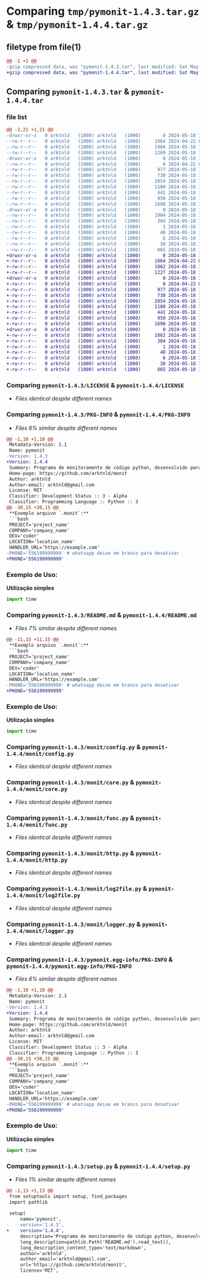 # Comparing `tmp/pymonit-1.4.3.tar.gz` & `tmp/pymonit-1.4.4.tar.gz`

## filetype from file(1)

```diff
@@ -1 +1 @@
-gzip compressed data, was "pymonit-1.4.3.tar", last modified: Sat May 18 19:03:30 2024, max compression
+gzip compressed data, was "pymonit-1.4.4.tar", last modified: Sat May 18 19:05:14 2024, max compression
```

## Comparing `pymonit-1.4.3.tar` & `pymonit-1.4.4.tar`

### file list

```diff
@@ -1,21 +1,21 @@
-drwxr-xr-x   0 arktnld   (1000) arktnld   (1000)        0 2024-05-18 19:03:30.561219 pymonit-1.4.3/
--rw-r--r--   0 arktnld   (1000) arktnld   (1000)     1064 2024-04-22 01:06:10.000000 pymonit-1.4.3/LICENSE
--rw-r--r--   0 arktnld   (1000) arktnld   (1000)     1904 2024-05-18 19:03:30.561219 pymonit-1.4.3/PKG-INFO
--rw-r--r--   0 arktnld   (1000) arktnld   (1000)     1269 2024-05-18 19:01:26.000000 pymonit-1.4.3/README.md
-drwxr-xr-x   0 arktnld   (1000) arktnld   (1000)        0 2024-05-18 19:03:30.561219 pymonit-1.4.3/monit/
--rw-r--r--   0 arktnld   (1000) arktnld   (1000)        0 2024-04-22 01:06:10.000000 pymonit-1.4.3/monit/__init__.py
--rw-r--r--   0 arktnld   (1000) arktnld   (1000)      977 2024-05-18 17:24:00.000000 pymonit-1.4.3/monit/config.py
--rw-r--r--   0 arktnld   (1000) arktnld   (1000)      730 2024-05-18 18:44:31.000000 pymonit-1.4.3/monit/core.py
--rw-r--r--   0 arktnld   (1000) arktnld   (1000)     2054 2024-05-18 18:45:14.000000 pymonit-1.4.3/monit/func.py
--rw-r--r--   0 arktnld   (1000) arktnld   (1000)     1180 2024-05-18 17:24:34.000000 pymonit-1.4.3/monit/http.py
--rw-r--r--   0 arktnld   (1000) arktnld   (1000)      441 2024-05-18 18:04:46.000000 pymonit-1.4.3/monit/init.py
--rw-r--r--   0 arktnld   (1000) arktnld   (1000)      950 2024-05-18 17:25:03.000000 pymonit-1.4.3/monit/log2file.py
--rw-r--r--   0 arktnld   (1000) arktnld   (1000)     1698 2024-05-18 17:25:39.000000 pymonit-1.4.3/monit/logger.py
-drwxr-xr-x   0 arktnld   (1000) arktnld   (1000)        0 2024-05-18 19:03:30.561219 pymonit-1.4.3/pymonit.egg-info/
--rw-r--r--   0 arktnld   (1000) arktnld   (1000)     1904 2024-05-18 19:03:30.000000 pymonit-1.4.3/pymonit.egg-info/PKG-INFO
--rw-r--r--   0 arktnld   (1000) arktnld   (1000)      304 2024-05-18 19:03:30.000000 pymonit-1.4.3/pymonit.egg-info/SOURCES.txt
--rw-r--r--   0 arktnld   (1000) arktnld   (1000)        1 2024-05-18 19:03:30.000000 pymonit-1.4.3/pymonit.egg-info/dependency_links.txt
--rw-r--r--   0 arktnld   (1000) arktnld   (1000)       40 2024-05-18 19:03:30.000000 pymonit-1.4.3/pymonit.egg-info/requires.txt
--rw-r--r--   0 arktnld   (1000) arktnld   (1000)        6 2024-05-18 19:03:30.000000 pymonit-1.4.3/pymonit.egg-info/top_level.txt
--rw-r--r--   0 arktnld   (1000) arktnld   (1000)       38 2024-05-18 19:03:30.561219 pymonit-1.4.3/setup.cfg
--rw-r--r--   0 arktnld   (1000) arktnld   (1000)      865 2024-05-18 19:03:23.000000 pymonit-1.4.3/setup.py
+drwxr-xr-x   0 arktnld   (1000) arktnld   (1000)        0 2024-05-18 19:05:14.732288 pymonit-1.4.4/
+-rw-r--r--   0 arktnld   (1000) arktnld   (1000)     1064 2024-04-22 01:06:10.000000 pymonit-1.4.4/LICENSE
+-rw-r--r--   0 arktnld   (1000) arktnld   (1000)     1862 2024-05-18 19:05:14.732288 pymonit-1.4.4/PKG-INFO
+-rw-r--r--   0 arktnld   (1000) arktnld   (1000)     1227 2024-05-18 19:04:21.000000 pymonit-1.4.4/README.md
+drwxr-xr-x   0 arktnld   (1000) arktnld   (1000)        0 2024-05-18 19:05:14.732288 pymonit-1.4.4/monit/
+-rw-r--r--   0 arktnld   (1000) arktnld   (1000)        0 2024-04-22 01:06:10.000000 pymonit-1.4.4/monit/__init__.py
+-rw-r--r--   0 arktnld   (1000) arktnld   (1000)      977 2024-05-18 17:24:00.000000 pymonit-1.4.4/monit/config.py
+-rw-r--r--   0 arktnld   (1000) arktnld   (1000)      730 2024-05-18 18:44:31.000000 pymonit-1.4.4/monit/core.py
+-rw-r--r--   0 arktnld   (1000) arktnld   (1000)     2054 2024-05-18 18:45:14.000000 pymonit-1.4.4/monit/func.py
+-rw-r--r--   0 arktnld   (1000) arktnld   (1000)     1180 2024-05-18 17:24:34.000000 pymonit-1.4.4/monit/http.py
+-rw-r--r--   0 arktnld   (1000) arktnld   (1000)      441 2024-05-18 18:04:46.000000 pymonit-1.4.4/monit/init.py
+-rw-r--r--   0 arktnld   (1000) arktnld   (1000)      950 2024-05-18 17:25:03.000000 pymonit-1.4.4/monit/log2file.py
+-rw-r--r--   0 arktnld   (1000) arktnld   (1000)     1698 2024-05-18 17:25:39.000000 pymonit-1.4.4/monit/logger.py
+drwxr-xr-x   0 arktnld   (1000) arktnld   (1000)        0 2024-05-18 19:05:14.732288 pymonit-1.4.4/pymonit.egg-info/
+-rw-r--r--   0 arktnld   (1000) arktnld   (1000)     1862 2024-05-18 19:05:14.000000 pymonit-1.4.4/pymonit.egg-info/PKG-INFO
+-rw-r--r--   0 arktnld   (1000) arktnld   (1000)      304 2024-05-18 19:05:14.000000 pymonit-1.4.4/pymonit.egg-info/SOURCES.txt
+-rw-r--r--   0 arktnld   (1000) arktnld   (1000)        1 2024-05-18 19:05:14.000000 pymonit-1.4.4/pymonit.egg-info/dependency_links.txt
+-rw-r--r--   0 arktnld   (1000) arktnld   (1000)       40 2024-05-18 19:05:14.000000 pymonit-1.4.4/pymonit.egg-info/requires.txt
+-rw-r--r--   0 arktnld   (1000) arktnld   (1000)        6 2024-05-18 19:05:14.000000 pymonit-1.4.4/pymonit.egg-info/top_level.txt
+-rw-r--r--   0 arktnld   (1000) arktnld   (1000)       38 2024-05-18 19:05:14.732288 pymonit-1.4.4/setup.cfg
+-rw-r--r--   0 arktnld   (1000) arktnld   (1000)      865 2024-05-18 19:05:10.000000 pymonit-1.4.4/setup.py
```

### Comparing `pymonit-1.4.3/LICENSE` & `pymonit-1.4.4/LICENSE`

 * *Files identical despite different names*

### Comparing `pymonit-1.4.3/PKG-INFO` & `pymonit-1.4.4/PKG-INFO`

 * *Files 6% similar despite different names*

```diff
@@ -1,10 +1,10 @@
 Metadata-Version: 2.1
 Name: pymonit
-Version: 1.4.3
+Version: 1.4.4
 Summary: Programa de monitoramento de código python, desenvolvido para ser utilizado pelas funcionário da Agência de dados
 Home-page: https://github.com/arktnld/monit
 Author: arktnld
 Author-email: arktnld@gmail.com
 License: MIT
 Classifier: Development Status :: 3 - Alpha
 Classifier: Programming Language :: Python :: 3
@@ -30,15 +30,15 @@
 **Exemplo arquivo `.monit`:**
 ```bash
 PROJECT='project_name'
 COMPANY='company_name'
 DEV='coder'
 LOCATION='location_name'
 HANDLER_URL='https://example.com'
-PHONE='556199999999' # whatsapp deixe em branco para desativar
+PHONE='556199999999'
 ```
 ### Exemplo de Uso:
 
 **Utilização simples**
 ```python
 import time
```

### Comparing `pymonit-1.4.3/README.md` & `pymonit-1.4.4/README.md`

 * *Files 7% similar despite different names*

```diff
@@ -11,15 +11,15 @@
 **Exemplo arquivo `.monit`:**
 ```bash
 PROJECT='project_name'
 COMPANY='company_name'
 DEV='coder'
 LOCATION='location_name'
 HANDLER_URL='https://example.com'
-PHONE='556199999999' # whatsapp deixe em branco para desativar
+PHONE='556199999999'
 ```
 ### Exemplo de Uso:
 
 **Utilização simples**
 ```python
 import time
```

### Comparing `pymonit-1.4.3/monit/config.py` & `pymonit-1.4.4/monit/config.py`

 * *Files identical despite different names*

### Comparing `pymonit-1.4.3/monit/core.py` & `pymonit-1.4.4/monit/core.py`

 * *Files identical despite different names*

### Comparing `pymonit-1.4.3/monit/func.py` & `pymonit-1.4.4/monit/func.py`

 * *Files identical despite different names*

### Comparing `pymonit-1.4.3/monit/http.py` & `pymonit-1.4.4/monit/http.py`

 * *Files identical despite different names*

### Comparing `pymonit-1.4.3/monit/log2file.py` & `pymonit-1.4.4/monit/log2file.py`

 * *Files identical despite different names*

### Comparing `pymonit-1.4.3/monit/logger.py` & `pymonit-1.4.4/monit/logger.py`

 * *Files identical despite different names*

### Comparing `pymonit-1.4.3/pymonit.egg-info/PKG-INFO` & `pymonit-1.4.4/pymonit.egg-info/PKG-INFO`

 * *Files 6% similar despite different names*

```diff
@@ -1,10 +1,10 @@
 Metadata-Version: 2.1
 Name: pymonit
-Version: 1.4.3
+Version: 1.4.4
 Summary: Programa de monitoramento de código python, desenvolvido para ser utilizado pelas funcionário da Agência de dados
 Home-page: https://github.com/arktnld/monit
 Author: arktnld
 Author-email: arktnld@gmail.com
 License: MIT
 Classifier: Development Status :: 3 - Alpha
 Classifier: Programming Language :: Python :: 3
@@ -30,15 +30,15 @@
 **Exemplo arquivo `.monit`:**
 ```bash
 PROJECT='project_name'
 COMPANY='company_name'
 DEV='coder'
 LOCATION='location_name'
 HANDLER_URL='https://example.com'
-PHONE='556199999999' # whatsapp deixe em branco para desativar
+PHONE='556199999999'
 ```
 ### Exemplo de Uso:
 
 **Utilização simples**
 ```python
 import time
```

### Comparing `pymonit-1.4.3/setup.py` & `pymonit-1.4.4/setup.py`

 * *Files 1% similar despite different names*

```diff
@@ -1,13 +1,13 @@
 from setuptools import setup, find_packages
 import pathlib
 
 setup(
     name='pymonit',
-    version='1.4.3',
+    version='1.4.4',
     description='Programa de monitoramento de código python, desenvolvido para ser utilizado pelas funcionário da Agência de dados',
     long_description=pathlib.Path('README.md').read_text(),
     long_description_content_type='text/markdown',
     author='arktnld',
     author_email='arktnld@gmail.com',
     url='https://github.com/arktnld/monit',
     license='MIT',
```

